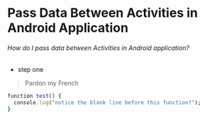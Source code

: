# Pass Data Between Activities in Android Application

###### How do I pass data between Activities in Android application?

- step one

> Pardon my French



```ruby
function test() {
  console.log("notice the blank line before this function?");
}
```

